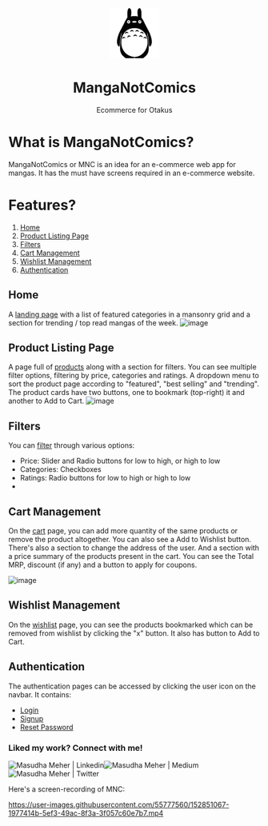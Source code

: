 <div align="center">
  <img src="images/logo.png" height="100" width="100" alt="mnc logo"/>
  
# MangaNotComics
  Ecommerce for Otakus 
</div>

# What is MangaNotComics?
MangaNotComics or MNC is an idea for an e-commerce web app for mangas. It has the must have screens required in an e-commerce website. 

# Features?
1. [Home](#home)
2. [Product Listing Page](#product-listing-page)
3. [Filters](#filters)
4. [Cart Management](#cart-management)
5. [Wishlist Management](#wishlist-management)
6. [Authentication](#authentication)

## Home
A [landing page](https://manganotcomics.netlify.app/) with a list of featured categories in a mansonry grid and a section for trending / top read mangas of the week.
![image](https://user-images.githubusercontent.com/55777560/152849819-99960b92-43e2-41c9-915e-1e4d5754969d.png)


## Product Listing Page 
A page full of [products](https://manganotcomics.netlify.app/component/product.html) along with a section for filters. You can see multiple filter options, filtering by price, categories and ratings.
A dropdown menu to sort the product page according to "featured", "best selling" and "trending".
The product cards have two buttons, one to bookmark (top-right) it and another to Add to Cart.
![image](https://user-images.githubusercontent.com/55777560/152849887-ab6c7ab0-4ee5-48e4-8890-8f6629aa7033.png)


## Filters
You can [filter](https://manganotcomics.netlify.app/component/product.html#filter) through various options:
 - Price: Slider and Radio buttons for low to high, or high to low
 - Categories: Checkboxes
 - Ratings: Radio buttons for low to high or high to low
 -

## Cart Management
On the [cart](https://manganotcomics.netlify.app/component/cart.html) page, you can add more quantity of the same products or remove the product altogether. You can also see a Add to Wishlist button. 
There's also a section to change the address of the user. And a section with a price summary of the products present in the cart. You can see the Total MRP, discount (if any) and a button to apply for coupons.

![image](https://user-images.githubusercontent.com/55777560/152849983-f4a38afe-745c-4970-b3d7-6db64206e4b4.png)


## Wishlist Management
On the [wishlist](https://manganotcomics.netlify.app/component/wishlist.html) page, you can see the products bookmarked which can be removed from wishlist by clicking the "x" button. It also has button to Add to Cart. 

## Authentication
The authentication pages can be accessed by clicking the user icon on the navbar. It contains:
 - [Login](https://manganotcomics.netlify.app/#login-drawer)
 - [Signup](https://manganotcomics.netlify.app/#signup-drawer)
 - [Reset Password](https://manganotcomics.netlify.app/#password-drawer)

### Liked my work? Connect with me!
<a href="https://www.linkedin.com/in/masudhameher/" target="_blank">
  <img align="left" alt="Masudha Meher | Linkedin" src="https://img.shields.io/badge/LinkedIn-0077B5?style=for-the-badge&logo=linkedin&logoColor=white" />
</a>
<a href="https://samflab.medium.com/" target="_blank">
  <img align="left" alt="Masudha Meher | Medium" src="https://img.shields.io/badge/Medium-12100E?style=for-the-badge&logo=medium&logoColor=white" />
</a>
<a href="https://www.twitter.com/kasturimeh" target="_blank">
  <img align="left" alt="Masudha Meher | Twitter" src="https://img.shields.io/badge/Twitter-00ACEE?style=for-the-badge&logo=twitter&logoColor=white" />
</a>

<br/>
<br/>

Here's a screen-recording of MNC:


https://user-images.githubusercontent.com/55777560/152851067-1977414b-5ef3-49ac-8f3a-3f057c60e7b7.mp4


